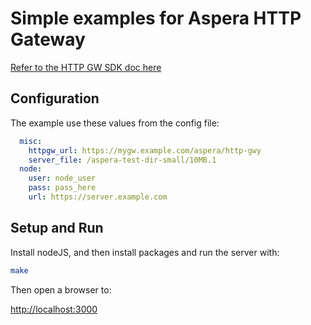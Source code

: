 # Simple examples for Aspera HTTP Gateway

[Refer to the HTTP GW SDK doc here](https://developer.ibm.com/apis/catalog?search=%22aspera%20http%22)

## Configuration

The example use these values from the config file:

```yaml
  misc:
    httpgw_url: https://mygw.example.com/aspera/http-gwy
    server_file: /aspera-test-dir-small/10MB.1
  node:
    user: node_user
    pass: pass_here
    url: https://server.example.com
```

## Setup and Run

Install nodeJS, and then install packages and run the server with:

```bash
make
```

Then open a browser to:

<http://localhost:3000>
